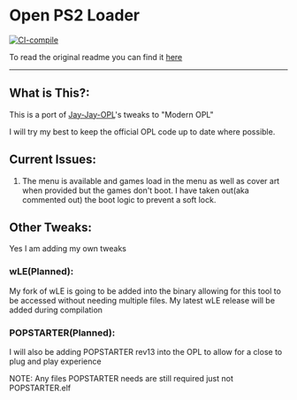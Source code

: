 # Open PS2 Loader

[![CI-compile](https://github.com/SkylarPlayz348/Open-PS2-Loader/actions/workflows/compilation.yml/badge.svg)](https://github.com/SkylarPlayz348/Open-PS2-Loader/actions/workflows/compilation.yml)

To read the original readme you can find it [here](./README-old.md)

---

## What is This?:
This is a port of [Jay-Jay-OPL](https://github.com/Jay-Jay-OPL)'s tweaks to "Modern OPL"

I will try my best to keep the official OPL code up to date where possible.

## Current Issues:
1. The menu is available and games load in the menu as well as cover art when provided but the games don't boot. I have taken out(aka commented out) the boot logic to prevent a soft lock.

## Other Tweaks:
Yes I am adding my own tweaks

### wLE(Planned):
My fork of wLE is going to be added into the binary allowing for this tool to be accessed without needing multiple files. My latest wLE release will be added during compilation

### POPSTARTER(Planned):
I will also be adding POPSTARTER rev13 into the OPL to allow for a close to plug and play experience

NOTE: Any files POPSTARTER needs are still required just not POPSTARTER.elf
